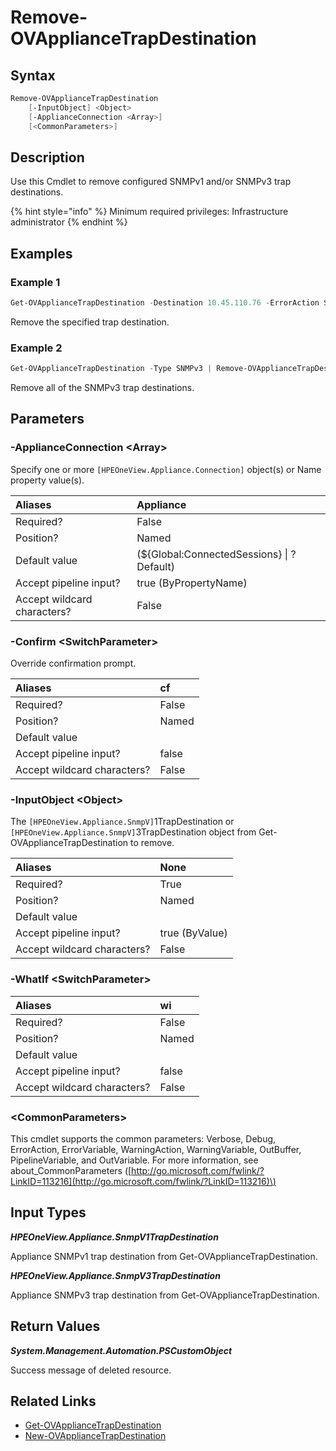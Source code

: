 ﻿---
description: Remove configured appliance SNMP trap destinations.
---

# Remove-OVApplianceTrapDestination

## Syntax

```powershell
Remove-OVApplianceTrapDestination
    [-InputObject] <Object>
    [-ApplianceConnection <Array>]
    [<CommonParameters>]
```

## Description

Use this Cmdlet to remove configured SNMPv1 and/or SNMPv3 trap destinations.

{% hint style="info" %}
Minimum required privileges: Infrastructure administrator
{% endhint %}

## Examples

###  Example 1 

```powershell
Get-OVApplianceTrapDestination -Destination 10.45.110.76 -ErrorAction Stop | Remove-OVApplianceTrapDestination
```

Remove the specified trap destination.

###  Example 2 

```powershell
Get-OVApplianceTrapDestination -Type SNMPv3 | Remove-OVApplianceTrapDestination
```

Remove all of the SNMPv3 trap destinations.

## Parameters

### -ApplianceConnection &lt;Array&gt;

Specify one or more `[HPEOneView.Appliance.Connection]` object(s) or Name property value(s).

| Aliases | Appliance |
| :--- | :--- |
| Required? | False |
| Position? | Named |
| Default value | (${Global:ConnectedSessions} &vert; ? Default) |
| Accept pipeline input? | true (ByPropertyName) |
| Accept wildcard characters? | False |

### -Confirm &lt;SwitchParameter&gt;

Override confirmation prompt.

| Aliases | cf |
| :--- | :--- |
| Required? | False |
| Position? | Named |
| Default value |  |
| Accept pipeline input? | false |
| Accept wildcard characters? | False |

### -InputObject &lt;Object&gt;

The `[HPEOneView.Appliance.SnmpV]`1TrapDestination or `[HPEOneView.Appliance.SnmpV]`3TrapDestination object from Get-OVApplianceTrapDestination to remove.

| Aliases | None |
| :--- | :--- |
| Required? | True |
| Position? | Named |
| Default value |  |
| Accept pipeline input? | true (ByValue) |
| Accept wildcard characters? | False |

### -WhatIf &lt;SwitchParameter&gt;



| Aliases | wi |
| :--- | :--- |
| Required? | False |
| Position? | Named |
| Default value |  |
| Accept pipeline input? | false |
| Accept wildcard characters? | False |

### &lt;CommonParameters&gt;

This cmdlet supports the common parameters: Verbose, Debug, ErrorAction, ErrorVariable, WarningAction, WarningVariable, OutBuffer, PipelineVariable, and OutVariable. For more information, see about\_CommonParameters \([http://go.microsoft.com/fwlink/?LinkID=113216](http://go.microsoft.com/fwlink/?LinkID=113216)\)

## Input Types

_**HPEOneView.Appliance.SnmpV1TrapDestination**_

Appliance SNMPv1 trap destination from Get-OVApplianceTrapDestination.

_**HPEOneView.Appliance.SnmpV3TrapDestination**_

Appliance SNMPv3 trap destination from Get-OVApplianceTrapDestination.

## Return Values

_**System.Management.Automation.PSCustomObject**_

Success message of deleted resource.

## Related Links

* [Get-OVApplianceTrapDestination](get-ovappliancetrapdestination.md)
* [New-OVApplianceTrapDestination](new-ovappliancetrapdestination.md)

